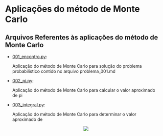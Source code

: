 <html>
<body>
    <h1>
        Aplicações do método de Monte Carlo
    </h1>
    <h2>Arquivos Referentes às aplicações do método de Monte Carlo</h2>    
    <ul>
        <li>
            <a href="https://github.com/asalmeidarj/python/blob/master/monte_carlo_method/001_encontro.py">001_encontro.py</a>:
            <p>
                Aplicação do método de Monte Carlo para solução do problema probabilístico contido no arquivo problema_001.md
            </p>
        </li>
        <li>
            <a href="https://github.com/asalmeidarj/python/blob/master/monte_carlo_method/002_pi.py">002_pi.py</a>:
            <p>
                Aplicação do método de Monte Carlo para calcular o valor aproximado de pi
            </p>
        </li>
        <li>
            <a href="https://github.com/asalmeidarj/python/blob/master/monte_carlo_method/003_integral.py">003_integral.py</a>:
            <p>
                Aplicação do método de Monte Carlo para determinar o valor aproximado de <br>
            </p>
            <p>
                <center>
                <img src="http://latex.codecogs.com/svg.latex?\mathrm{\hspace{0.8 cm} \int_{0}^{2\pi} sin(x) \,dx \mathrm{\hspace{0.2 cm}  no \hspace{0.2 cm} intervalo \hspace{0.2 cm} de \hspace{0.2 cm}} [0, 2\pi]" border="0"/> <br>
                </center>
            </p>
        </li>
    </ul>
</body>
</html>

